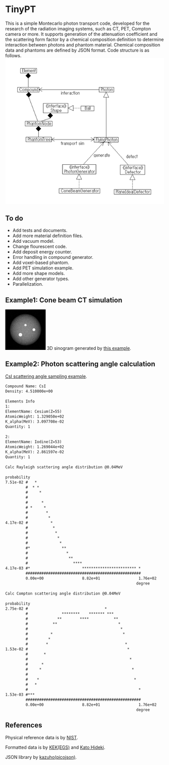 # TinyPT
This is a simple Montecarlo photon transport code, developed for the research of the radiation imaging systems, such as CT, PET, Compton camera or more.
It supports generation of the attenuation coefficient and the scattering form factor by a chemical composition definition to determine interaction between photons and phantom material.
Chemical composition data and phantoms are defined by JSON format.
Code structure is as follows.
![Alt Text](https://github.com/tomosu/TinyPT/raw/master/Image/TinyPT.gif)

## To do
* Add tests and documents.
* Add more material definition files.
* Add vacuum model.
* Change flourescent code.
* Add deposit energy counter.
* Error handling in compound generator.
* Add voxel-based phantom.
* Add PET simulation example.
* Add more shape models.
* Add other generator types.
* Parallelization.

## Example1: Cone beam CT simulation
![Alt Text](https://github.com/tomosu/TinyPT/raw/master/Image/attenuationImage.gif)
3D sinogram generated by [this example](https://github.com/tomosu/TinyPT/tree/master/Examples/ConeBeamCTAttenImage).

## Example2: Photon scattering angle calculation
[CsI scattering angle sampling example](https://github.com/tomosu/TinyPT/tree/master/Examples/ScatteringAngleDistribution).
```
Compound Name: CsI
Density: 4.510000e+00

Elements Info
1:
ElementName: Cesium(Z=55)
AtomicWeight: 1.329050e+02
K_alpha(MeV): 3.097708e-02
Quantity: 1

2:
ElementName: Iodine(Z=53)
AtomicWeight: 1.269044e+02
K_alpha(MeV): 2.861597e-02
Quantity: 1

Calc Rayleigh scattering angle distribution @0.04MeV

probability
7.51e-02 #   *
         #  * *
         #     *
         #
         #      *
         # *     *
         #        *
         #         *
4.17e-02 #          *
         #           *
         #            *
         #             *
         #              *
         #*              **
         #                 *
         #                  **
         #                    ****
4.17e-03 #*                       ************************ *
         ###################################################
         0.00e+00                 8.82e+01                 1.76e+02
                                                          degree

Calc Compton scattering angle distribution @0.04MeV

probability
2.75e-02 #                                  *
         #               ********    ******* ***
         #             **        ****           **
         #           **                           *
         #                                         *
         #          *                               *
         #         *
         #        *                                  *
1.53e-02 #                                            *
         #       *
         #                                             *
         #      *
         #     *                                        *
         #
         #    *                                          *
         #   *
         #                                                 *
1.53e-03 #***
         ###################################################
         0.00e+00                 8.82e+01                 1.76e+02
                                                          degree
```

## References
Physical reference data is by [NIST](http://www.nist.gov/pml/data/).

Formatted data is by [KEK\(EGS\)](http://rcwww.kek.jp/research/egs/egs5.html) and [Kato Hideki](http://www.fujita-hu.ac.jp/~hid-kato/).

JSON library by [kazuho\(picojson\)](https://github.com/kazuho).
